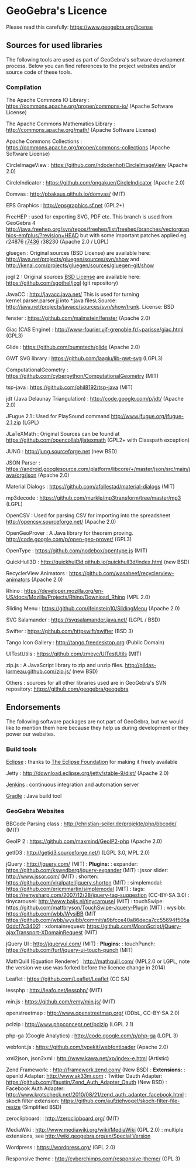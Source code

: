 # GeoGebra's Licence
Please read this carefully: https://www.geogebra.org/license

## Sources for used libraries

The following tools are used as part of GeoGebra's software development process. Below you can find references to the project websites and/or source code of these tools.

### Compilation 

  The Apache Commons IO Library
  : https://commons.apache.org/proper/commons-io/ (Apache Software License)

  The Apache Commons Mathematics Library
  : http://commons.apache.org/math/ (Apache Software License)

  Apache Commons Collections
  : https://commons.apache.org/proper/commons-collections (Apache Software License)

  CircleImageView
  : https://github.com/hdodenhof/CircleImageView (Apache 2.0)

  CircleIndicator
  : https://github.com/ongakuer/CircleIndicator (Apache 2.0)

  Domvas
  : http://pbakaus.github.io/domvas/ (MIT)

  EPS Graphics
  : http://epsgraphics.sf.net (GPL2+)

  FreeHEP
  : used for exporting SVG, PDF etc. This branch is used from GeoGebra 4 http://java.freehep.org/svn/repos/freehep/list/freehep/branches/vectorgraphics-emfplus/?revision=HEAD but with some important patches applied eg r24876 [r7436](http://dev.geogebra.org/trac/changeset/7436/trunk/geogebra/org/freehep/graphicsio/AbstractVectorGraphicsIO.java) r38230 (Apache 2.0 / LGPL)

  gluegen
  : Original sources (BSD License) are available here: http://java.net/projects/gluegen/sources/svn/show and http://kenai.com/projects/gluegen/sources/gluegen-git/show

  jogl 2
  : Original sources [BSD License](http://jogamp.org/git/?p=jogl.git;a=blob;f=LICENSE.txt) are available here: https://github.com/sgothel/jogl (git repository)

  JavaCC
  : http://javacc.java.net/ This is used for turning kernel.parser.parser.jj into *.java files\\
  Source: http://java.net/projects/javacc/sources/svn/show/trunk. License: BSD

  fenster
  : https://github.com/malmstein/fenster (Apache 2.0)

  Giac (CAS Engine)
  : http://www-fourier.ujf-grenoble.fr/~parisse/giac.html (GPL3)

  Glide
  : https://github.com/bumptech/glide (Apache 2.0)

  GWT SVG library
  : https://github.com/laaglu/lib-gwt-svg (LGPL3)

  ComputationalGeometry
  : https://github.com/cyberpython/ComputationalGeometry (MIT)

  tsp-java
  : https://github.com/phil8192/tsp-java (MIT)

  jdt (Java Delaunay Triangulation)
  : http://code.google.com/p/jdt/ (Apache 2.0)

  JFugue 2.1
  : Used for PlaySound command http://www.jfugue.org/jfugue-2.1.zip (LGPL)

  JLaTeXMath
  : Original Sources can be found at https://github.com/opencollab/jlatexmath (GPL2+ with Classpath exception)

  JUNG
  : http://jung.sourceforge.net (new BSD)

  JSON Parser
  : https://android.googlesource.com/platform/libcore/+/master/json/src/main/java/org/json (Apache 2.0)

  Material Dialogs
  : https://github.com/afollestad/material-dialogs (MIT)

  mp3decode
  : https://github.com/murkle/mp3transform/tree/master/mp3 (LGPL)

  OpenCSV
  : Used for parsing CSV for importing into the spreadsheet http://opencsv.sourceforge.net/ (Apache 2.0)

  OpenGeoProver
  : A Java library for theorem proving. http://code.google.com/p/open-geo-prover/ (GPL3)

  OpenType
  : https://github.com/nodebox/opentype.js (MIT)

  QuickHull3D
  : http://quickhull3d.github.io/quickhull3d/index.html (new BSD)

  RecyclerView Animators
  : https://github.com/wasabeef/recyclerview-animators (Apache 2.0)

  Rhino
  : https://developer.mozilla.org/en-US/docs/Mozilla/Projects/Rhino/Download_Rhino (MPL 2.0)

  Sliding Menu
  : https://github.com/jfeinstein10/SlidingMenu (Apache 2.0)

  SVG Salamander
  : https://svgsalamander.java.net/ (LGPL / BSD)

  Swifter
  : https://github.com/httpswift/swifter (BSD 3)

  Tango Icon Gallery
  : http://tango.freedesktop.org (Public Domain)

  UITestUtils
  : https://github.com/zmeyc/UITestUtils (MIT)

  zip.js
  : A JavaScript library to zip and unzip files. http://gildas-lormeau.github.com/zip.js/ (new BSD)

  Others
  : sources for all other libraries used are in GeoGebra's SVN repository: https://github.com/geogebra/geogebra

## Endorsements
The following software packages are not part of GeoGebra, but we would like to mention them here because they help us during development or they power our websites.

### Build tools

  [Eclipse](https://eclipse.org/downloads/)
 : thanks to [The Eclipse Foundation](https://eclipse.org/org/foundation/) for making it freely available

  Jetty
  : http://download.eclipse.org/jetty/stable-9/dist/ (Apache 2.0)
  
  [Jenkins](https://jenkins.io)
  : continuous integration and automation server
  
  [Gradle](https://www.gradle.org)
  : Java build tool

### GeoGebra Websites
  BBCode Parsing class
  : http://christian-seiler.de/projekte/php/bbcode/ (MIT)

  GeoIP 2
  : https://github.com/maxmind/GeoIP2-php (Apache 2.0)

  getID3
  : http://getid3.sourceforge.net/) (LGPL 3.0, MPL 2.0)

  jQuery
  : http://jquery.com/ (MIT)
  : **Plugins:**
  : expander: https://github.com/kswedberg/jquery-expander (MIT)
  : jssor slider: http://www.jssor.com/ (MIT)
  : shorten: https://github.com/viralpatel/jquery.shorten (MIT)
  : simplemodal: https://github.com/ericmmartin/simplemodal (MIT)
  : tags: https://remysharp.com/2007/12/28/jquery-tag-suggestion (CC-BY-SA 3.0)
  : tinycarousel: http://www.baijs.nl/tinycarousel (MIT)
  : touchSwipe: https://github.com/mattbryson/TouchSwipe-Jquery-Plugin (MIT)
  : wysibb: https://github.com/wbb/WysiBB (MIT https://github.com/wbb/wysibb/commit/a9bfcce40a86deca7cc55694f505a0ddcf7c3402)
  : xdomainrequest: https://github.com/MoonScript/jQuery-ajaxTransport-XDomainRequest (MIT)

  jQuery UI
  : http://jqueryui.com/ (MIT)
  : **Plugins:**
  : touchPunch: https://github.com/furf/jquery-ui-touch-punch (MIT)
   
  MathQuill (Equation Renderer)
 : http://mathquill.com/ (MPL2.0 or LGPL, note the version we use was forked before the licence change in 2014)
   
Leaflet
 : https://github.com/Leaflet/Leaflet (CC SA)

  lessphp
  : http://leafo.net/lessphp/ (MIT)

  min.js
  : https://github.com/remy/min.js/ (MIT)

  openstreetmap
  : http://www.openstreetmap.org/ (ODbL, CC-BY-SA 2.0)

  pclzip
  : http://www.phpconcept.net/pclzip (LGPL 2.1)

  php-ga (Google Analytics)
  : http://code.google.com/p/php-ga (LGPL 3)

  webfont.js
  : https://github.com/typekit/webfontloader (Apache 2.0)

  xml2json, json2xml
  : http://www.kawa.net/xp/index-e.html (Artistic)

  Zend Framework:
  : http://framework.zend.com/ (New BSD)
 : **Extensions:**
 : openId Adapter: http://www.ak33m.com
 : Twitter Oauth Adapter: https://github.com/jfaustin/Zend_Auth_Adapter_Oauth (New BSD)
 : Facebook Auth Adapter: http://www.krotscheck.net/2010/08/21/zend_auth_adapter_facebook.html
 : skoch filter extension: https://github.com/aufziehvogel/skoch-filter-file-resize (Simplified BSD)

  zeroclipboard:
: http://zeroclipboard.org/ (MIT)

 MediaWiki
 : http://www.mediawiki.org/wiki/MediaWiki (GPL 2.0)
 : multiple extensions, see http://wiki.geogebra.org/en/Special:Version
 
 Wordpress
 : https://wordpress.org/ (GPL 2.0)
 
 Responsive theme
 : http://cyberchimps.com/responsive-theme/ (GPL 3)

